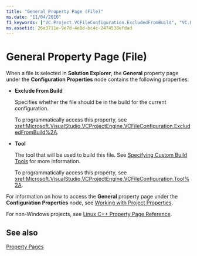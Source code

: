 ```yaml
---
title: "General Property Page (File)"
ms.date: "11/04/2016"
f1_keywords: ["VC.Project.VCFileConfiguration.ExcludedFromBuild", "VC.Project.VCFileConfiguration.Tool"]
ms.assetid: 26e3711e-9e7d-4e8d-bc4c-2474538efdad
---
```

# General Property Page (File)

When a file is selected in **Solution Explorer**, the **General** property page under the **Configuration Properties** node contains the following properties:

- **Exclude From Build**

   Specifies whether the file should be in the build for the current configuration.

   To programmatically access this property, see <xref:Microsoft.VisualStudio.VCProjectEngine.VCFileConfiguration.ExcludedFromBuild%2A>.

- **Tool**

   The tool that will be used to build this file. See [Specifying Custom Build Tools](specifying-custom-build-tools.md) for more information.

   To programmatically access this property, see <xref:Microsoft.VisualStudio.VCProjectEngine.VCFileConfiguration.Tool%2A>.

For information on how to access the **General** property page under the **Configuration Properties** node, see [Working with Project Properties](../working-with-project-properties.md).

For non-Windows projects, see [Linux C++ Property Page Reference](../../linux/prop-pages-linux.md)<!-- or [C++ Cross Platform Property Page Reference](../../linux/prop-pages-linux.md)-->.

## See also

[Property Pages](property-pages-visual-cpp.md)